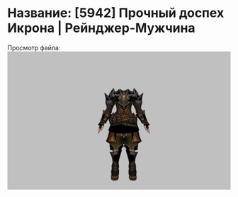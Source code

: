 # Название: [5942] Прочный доспех Икрона | Рейнджер-Мужчина

Просмотр файла:
![p020024.png](p020024.png)